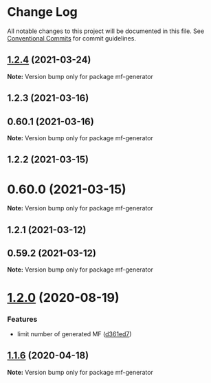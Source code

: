 # Change Log

All notable changes to this project will be documented in this file.
See [Conventional Commits](https://conventionalcommits.org) for commit guidelines.

## [1.2.4](https://github.com/cheminfo/mass-tools/compare/mf-generator@1.2.3...mf-generator@1.2.4) (2021-03-24)

**Note:** Version bump only for package mf-generator





## 1.2.3 (2021-03-16)



## 0.60.1 (2021-03-16)

**Note:** Version bump only for package mf-generator





## 1.2.2 (2021-03-15)



# 0.60.0 (2021-03-15)

**Note:** Version bump only for package mf-generator





## 1.2.1 (2021-03-12)



## 0.59.2 (2021-03-12)

**Note:** Version bump only for package mf-generator





# [1.2.0](https://github.com/cheminfo/mass-tools/compare/mf-generator@1.1.6...mf-generator@1.2.0) (2020-08-19)

### Features

- limit number of generated MF ([d361ed7](https://github.com/cheminfo/mass-tools/commit/d361ed75f1d129fda64b19c2ee3cd421486aeeac))

## [1.1.6](https://github.com/cheminfo/mass-tools/compare/mf-generator@1.1.5...mf-generator@1.1.6) (2020-04-18)

**Note:** Version bump only for package mf-generator
